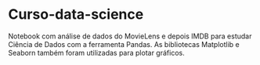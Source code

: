 # Curso-data-science
Notebook com análise de dados do MovieLens e depois IMDB para estudar Ciência de Dados com a ferramenta Pandas.
As bibliotecas Matplotlib e Seaborn também foram utilizadas para plotar gráficos.
